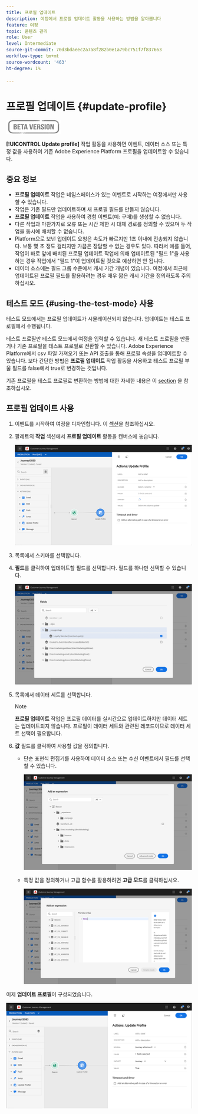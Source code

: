 ```yaml
---
title: 프로필 업데이트
description: 여정에서 프로필 업데이트 활동을 사용하는 방법을 알아봅니다
feature: 여정
topic: 콘텐츠 관리
role: User
level: Intermediate
source-git-commit: 70d3bdaeec2a7a8f282b0e1a79bc751f7f837663
workflow-type: tm+mt
source-wordcount: '463'
ht-degree: 1%

---
```


# 프로필 업데이트 {#update-profile}

![](../assets/do-not-localize/badge.png)

**[!UICONTROL Update profile]** 작업 활동을 사용하면 이벤트, 데이터 소스 또는 특정 값을 사용하여 기존 Adobe Experience Platform 프로필을 업데이트할 수 있습니다.

## 중요 정보

* **프로필 업데이트** 작업은 네임스페이스가 있는 이벤트로 시작하는 여정에서만 사용할 수 있습니다.
* 작업은 기존 필드만 업데이트하며 새 프로필 필드를 만들지 않습니다.
* **프로필 업데이트** 작업을 사용하여 경험 이벤트(예: 구매)를 생성할 수 없습니다.
* 다른 작업과 마찬가지로 오류 또는 시간 제한 시 대체 경로를 정의할 수 있으며 두 작업을 동시에 배치할 수 없습니다.
* Platform으로 보낸 업데이트 요청은 속도가 빠르지만 1초 이내에 전송되지 않습니다. 보통 몇 초 정도 걸리지만 가끔은 장담할 수 없는 경우도 있다. 따라서 예를 들어, 작업이 바로 앞에 배치된 프로필 업데이트 작업에 의해 업데이트된 &quot;필드 1&quot;을 사용하는 경우 작업에서 &quot;필드 1&quot;이 업데이트될 것으로 예상하면 안 됩니다.
* 데이터 소스에는 필드 그룹 수준에서 캐시 기간 개념이 있습니다. 여정에서 최근에 업데이트된 프로필 필드를 활용하려는 경우 매우 짧은 캐시 기간을 정의하도록 주의하십시오.

## 테스트 모드 {#using-the-test-mode} 사용

테스트 모드에서는 프로필 업데이트가 시뮬레이션되지 않습니다. 업데이트는 테스트 프로필에서 수행됩니다.

테스트 프로필만 테스트 모드에서 여정을 입력할 수 있습니다. 새 테스트 프로필을 만들거나 기존 프로필을 테스트 프로필로 전환할 수 있습니다. Adobe Experience Platform에서 csv 파일 가져오기 또는 API 호출을 통해 프로필 속성을 업데이트할 수 있습니다. 보다 간단한 방법은 **프로필 업데이트** 작업 활동을 사용하고 테스트 프로필 부울 필드를 false에서 true로 변경하는 것입니다.

기존 프로필을 테스트 프로필로 변환하는 방법에 대한 자세한 내용은 이 [section](../building-journeys/creating-test-profiles.md#create-test-profiles-csv) 을 참조하십시오.

## 프로필 업데이트 사용

1. 이벤트를 시작하여 여정을 디자인합니다. 이 [섹션](../building-journeys/journey.md)을 참조하십시오.

1. 팔레트의 **작업** 섹션에서 **프로필 업데이트** 활동을 캔버스에 놓습니다.

   ![](../assets/profileupdate0.png)

1. 목록에서 스키마를 선택합니다.

1. **필드**&#x200B;를 클릭하여 업데이트할 필드를 선택합니다. 필드를 하나만 선택할 수 있습니다.

   ![](../assets/profileupdate2.png)

1. 목록에서 데이터 세트를 선택합니다.

   >[!NOTE]
   >
   >**프로필 업데이트** 작업은 프로필 데이터를 실시간으로 업데이트하지만 데이터 세트는 업데이트되지 않습니다. 프로필이 데이터 세트와 관련된 레코드이므로 데이터 세트 선택이 필요합니다.

1. **값** 필드를 클릭하여 사용할 값을 정의합니다.

   * 단순 표현식 편집기를 사용하여 데이터 소스 또는 수신 이벤트에서 필드를 선택할 수 있습니다.

      ![](../assets/profileupdate4.png)

   * 특정 값을 정의하거나 고급 함수를 활용하려면 **고급 모드**&#x200B;를 클릭하십시오.

      ![](../assets/profileupdate3.png)

이제 **업데이트 프로필**&#x200B;이 구성되었습니다.

![](../assets/profileupdate1.png)
